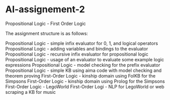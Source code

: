 # AI-assignement-2
Propositional Logic - First Order Logic

The assignment structure is as follows:

Propositional Logic - simple infix evaluator for 0, 1, and logical operators
Propositional Logic - adding variables and bindings to the evaluator
Propositional Logic - recursive infix evaluator for propositional logic
Propositional Logic - usage of an evaluator to evaluate some example logic expressions
Propositional Logic - model checking for the prefix evaluator
Propositional Logic - simple KB using aima code with model checking and theorem proving
First-Order Logic - kinship domain using FolKB for the Simpsons
First-Order Logic - kinship domain using Prolog for the Simpsons
First-Order Logic - LegoWorld
First-Order Logi - NLP for LegoWorld or web scraping a KB for music
